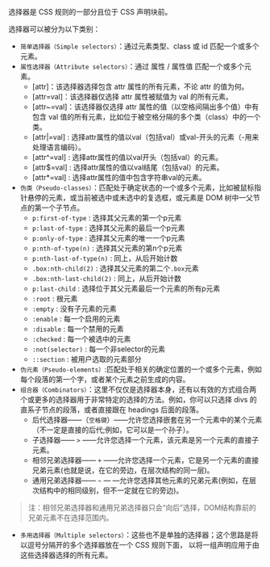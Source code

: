 选择器是 CSS 规则的一部分且位于 CSS 声明块前。

选择器可以被分为以下类别：
- `简单选择器（Simple selectors）`：通过元素类型、class 或 id 匹配一个或多个元素。
- `属性选择器（Attribute selectors）`：通过 属性 / 属性值 匹配一个或多个元素。
	- [attr]：该选择器选择包含 attr 属性的所有元素，不论 attr 的值为何。
	- [attr=val]：该选择器仅选择 attr 属性被赋值为 val 的所有元素。
	- [attr~=val]：该选择器仅选择 attr 属性的值（以空格间隔出多个值）中有包含 val 值的所有元素，比如位于被空格分隔的多个类（class）中的一个类。
	- [attr|=val] : 选择attr属性的值以val（包括val）或val-开头的元素（-用来处理语言编码）。
	- [attr^=val] : 选择attr属性的值以val开头（包括val）的元素。
	- [attr$=val] : 选择attr属性的值以val结尾（包括val）的元素。
	- [attr*=val] : 选择attr属性的值中包含字符串val的元素。
- `伪类（Pseudo-classes）`：匹配处于确定状态的一个或多个元素，比如被鼠标指针悬停的元素，或当前被选中或未选中的复选框，或元素是 DOM 树中一父节点的第一个子节点。
  - `p:first-of-type` : 选择其父元素的第一个p元素
  - `p:last-of-type` : 选择其父元素的最后一个p元素
  - `p:only-of-type` : 选择其父元素的唯一一个p元素
  - `p:nth-of-type(n)` : 选择其父元素的第n个p元素
  - `p:nth-last-of-type(n)` : 同上，从后开始计数
  - `.box:nth-child(2)` : 选择其父元素的第二个`.box`元素
  - `.box:nth-last-child(2)` : 同上，从后开始计数
  - `p:last-child` : 选择位于其父元素最后一个元素的所有p元素
  - `:root` : 根元素
  - `:empty` : 没有子元素的元素
  - `:enable` : 每一个启用的元素
  - `:disable` : 每一个禁用的元素
  - `:checked` : 每一个被选中的元素
  - `:not(selector)` : 每一个非selector的元素
  - `::section` : 被用户选取的元素部分
- `伪元素（Pseudo-elements）`:匹配处于相关的确定位置的一个或多个元素，例如每个段落的第一个字，或者某个元素之前生成的内容。
- `组合器（Combinators）`：这里不仅仅是选择器本身，还有以有效的方式组合两个或更多的选择器用于非常特定的选择的方法。例如，你可以只选择 divs 的直系子节点的段落，或者直接跟在 headings 后面的段落。
	- 后代选择器——（`空格键`）——允许您选择嵌套在另一个元素中的某个元素（不一定是直接的后代;例如，它可以是一个孙子）。
	- 子选择器—— `>` ——允许您选择一个元素，该元素是另一个元素的直接子元素。
	- 相邻兄弟选择器—— `+` ——允许您选择一个元素，它是另一个元素的直接兄弟元素(也就是说，在它的旁边，在层次结构的同一层)。
	- 通用兄弟选择器—— `~` — —允许您选择其他元素的兄弟元素(例如，在层次结构中的相同级别，但不一定就在它的旁边)。

> 注：相邻兄弟选择器和通用兄弟选择器只会“向后”选择，DOM结构靠前的兄弟元素不在选择范围内。
- `多用选择器（Multiple selectors）`：这些也不是单独的选择器；这个思路是将以逗号分隔开的多个选择器放在一个 CSS 规则下面， 以将一组声明应用于由这些选择器选择的所有元素。
